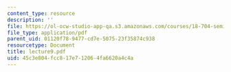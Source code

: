 ```yaml
---
content_type: resource
description: ''
file: https://ol-ocw-studio-app-qa.s3.amazonaws.com/courses/18-704-seminar-in-algebra-and-number-theory-rational-points-on-elliptic-curves-fall-2004/45c3e804fcc817e712064fa6620a4c4a_lecture9.pdf
file_type: application/pdf
parent_uid: 01120f78-9477-cd7e-5075-23f35874c938
resourcetype: Document
title: lecture9.pdf
uid: 45c3e804-fcc8-17e7-1206-4fa6620a4c4a
---
```


